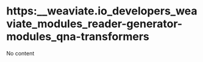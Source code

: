 # https:\_\_weaviate.io_developers_weaviate_modules_reader-generator-modules_qna-transformers

No content
